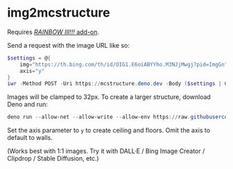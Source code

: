 # img2mcstructure

Requires [_RAINBOW III!!!_ add-on](https://cdn.discordapp.com/attachments/830521962383802368/1200453046304518164/RAINBOW_III-beta.mcaddon).

Send a request with the image URL like so:

```powershell
$settings = @{
    img="https://th.bing.com/th/id/OIG1.E6oiABYYho.M3NJjMwgj?pid=ImgGn";
    axis="y"
}
iwr -Method POST -Uri https://mcstructure.deno.dev -Body ($settings | ConvertTo-Json) -OutFile "demo.mcstructure"
```
Images will be clamped to 32px. To create a larger structure, download Deno and run:

```powershell
deno run --allow-net --allow-write --allow-env https://raw.githubusercontent.com/jasonjgardner/img2mcstructure/main/main.ts "http://placekitten.com/256/256" y
```

Set the axis parameter to `y` to create ceiling and floors. Omit the axis to default to walls.

(Works best with 1:1 images. Try it with DALL·E / Bing Image Creator / Clipdrop / Stable Diffusion, etc.)